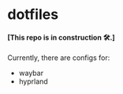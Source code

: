 # dotfiles

#### [This repo is in construction 🛠️.]

Currently, there are configs for:
* waybar 
* hyprland
